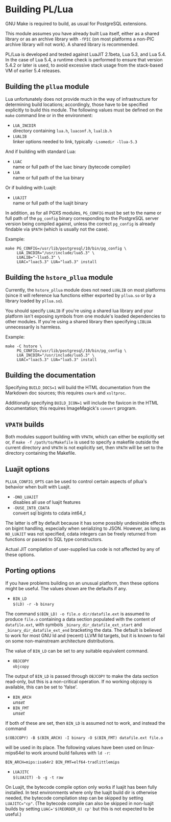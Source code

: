 Building PL/Lua
===============

GNU Make is required to build, as usual for PostgreSQL extensions.

This module assumes you have already built Lua itself, either as a
shared library or as an archive library with `-fPIC` (on most
platforms a non-PIC archive library will not work). A shared library
is recommended.

PL/Lua is developed and tested against LuaJIT 2.1beta, Lua 5.3, and
Lua 5.4. In the case of Lua 5.4, a runtime check is performed to
ensure that version 5.4.2 or later is used, to avoid excessive stack
usage from the stack-based VM of earlier 5.4 releases.

Building the `pllua` module
---------------------------

Lua unfortunately does not provide much in the way of infrastructure
for determining build locations; accordingly, those have to be
specified explicitly to build this module. The following values must
be defined on the `make` command line or in the environment:

+ `LUA_INCDIR`\
  directory containing `lua.h`, `luaconf.h`, `lualib.h`
+ `LUALIB`\
  linker options needed to link, typically `-Lsomedir -llua-5.3`

And if building with standard Lua:

+ `LUAC`\
  name or full path of the luac binary (bytecode compiler)
+ `LUA`\
  name or full path of the lua binary

Or if building with Luajit:

+ `LUAJIT`\
  name or full path of the luajit binary

In addition, as for all PGXS modules, `PG_CONFIG` must be set to the
name or full path of the `pg_config` binary corresponding to the
PostgreSQL server version being compiled against, unless the correct
`pg_config` is already findable via `$PATH` (which is usually not the
case).

Example:

    make PG_CONFIG=/usr/lib/postgresql/10/bin/pg_config \
         LUA_INCDIR="/usr/include/lua5.3" \
         LUALIB="-llua5.3" \
         LUAC="luac5.3" LUA="lua5.3" install


Building the `hstore_pllua` module
----------------------------------

Currently, the `hstore_pllua` module does not need `LUALIB` on most
platforms (since it will reference lua functions either exported by
`pllua.so` or by a library loaded by `pllua.so`).

You should specify `LUALIB` if you're using a shared lua library and
your platform isn't exposing symbols from one module's loaded
dependencies to other modules. If you're using a shared library then
specifying `LIBLUA` unnecessarily is harmless.

Example:

    make -C hstore \
         PG_CONFIG=/usr/lib/postgresql/10/bin/pg_config \
         LUA_INCDIR="/usr/include/lua5.3" \
         LUAC="luac5.3" LUA="lua5.3" install


Building the documentation
--------------------------

Specifying `BUILD_DOCS=1` will build the HTML documentation from the
Markdown doc sources; this requires `cmark` and `xsltproc`.

Additionally specifying `BUILD_ICON=1` will include the favicon in the
HTML documentation; this requires ImageMagick's `convert` program.


`VPATH` builds
--------------

Both modules support building with `VPATH`, which can either be
explicitly set or, if `make -f /path/to/Makefile` is used to specify a
makefile outside the current directory and `VPATH` is not explicitly
set, then `VPATH` will be set to the directory containing the
Makefile.


Luajit options
--------------

`PLLUA_CONFIG_OPTS` can be used to control certain aspects of pllua's
behavior when built with Luajit.

+ `-DNO_LUAJIT`\
  disables all use of luajit features
+ `-DUSE_INT8_CDATA`\
  convert sql bigints to cdata int64_t

The latter is off by default because it has some possibly undesirable
effects on bigint handling, especially when serializing to JSON.
However, as long as `NO_LUAJIT` was not specified, cdata integers can be
freely returned from functions or passed to SQL type constructors.

Actual JIT compilation of user-supplied lua code is not affected by
any of these options.


Porting options
---------------

If you have problems building on an unusual platform, then these
options might be useful. The values shown are the defaults if any.

+ `BIN_LD`\
  `$(LD) -r -b binary`

The command `$(BIN_LD) -o file.o dir/datafile.ext` is assumed to
produce `file.o` containing a data section populated with the content of
`datafile.ext`, with symbols `_binary_dir_datafile_ext_start` and
`_binary_dir_datafile_ext_end` bracketing the data. The default is
believed to work for most GNU ld and (recent) LLVM lld targets, but it
is known to fail on some non-mainstream architecture distributions.

The value of `BIN_LD` can be set to any suitable equivalent command.

+ `OBJCOPY`\
  `objcopy`

The output of `BIN_LD` is passed through `OBJCOPY` to make the data
section read-only, but this is a non-critical operation. If no working
objcopy is available, this can be set to 'false'.

+ `BIN_ARCH`\
  <i>unset</i>
+ `BIN_FMT`\
  <i>unset</i>

If both of these are set, then `BIN_LD` is assumed not to work, and instead
the command

    $(OBJCOPY) -B $(BIN_ARCH) -I binary -O $(BIN_FMT) datafile.ext file.o

will be used in its place. The following values have been used on
linux-mips64el to work around build failures with `ld -r`:

    BIN_ARCH=mips:isa64r2 BIN_FMT=elf64-tradlittlemips

+ `LUAJITC`\
  `$(LUAJIT) -b -g -t raw`

On Luajit, the bytecode compile option only works if luajit has been
fully installed. In test environments where only the luajit build dir
is otherwise needed, the bytecode compilation step can be skipped by
setting `LUAJITC="cp"`. (The bytecode compile can also be skipped in
non-luajit builds by setting `LUAC='$(REORDER_O) cp'` but this is not
expected to be useful.)

<!--eof-->
